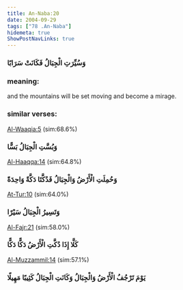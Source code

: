 ```yaml
---
title: An-Naba:20
date: 2004-09-29
tags: ["78 .An-Naba"]
hidemeta: true 
ShowPostNavLinks: true 
---
```

### وَسُيِّرَتِ الْجِبَالُ فَكَانَتْ سَرَابًا
### meaning: 
and the mountains will be set moving and become a mirage.
### similar verses: 

[Al-Waaqia:5](/56/5) (sim:68.6%)

### وَبُسَّتِ الْجِبَالُ بَسًّا

[Al-Haaqqa:14](/69/14) (sim:64.8%)

### وَحُمِلَتِ الْأَرْضُ وَالْجِبَالُ فَدُكَّتَا دَكَّةً وَاحِدَةً

[At-Tur:10](/52/10) (sim:64.0%)

### وَتَسِيرُ الْجِبَالُ سَيْرًا

[Al-Fajr:21](/89/21) (sim:58.0%)

### كَلَّا إِذَا دُكَّتِ الْأَرْضُ دَكًّا دَكًّا

[Al-Muzzammil:14](/73/14) (sim:57.1%)

### يَوْمَ تَرْجُفُ الْأَرْضُ وَالْجِبَالُ وَكَانَتِ الْجِبَالُ كَثِيبًا مَهِيلًا

